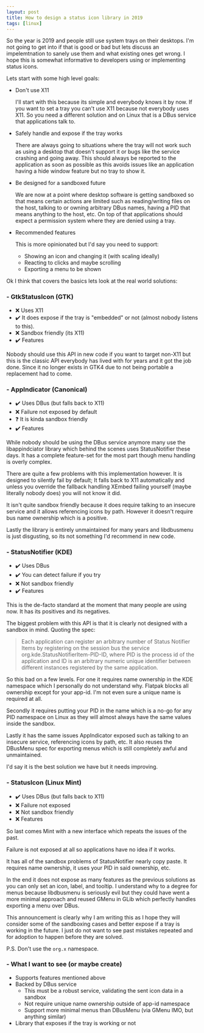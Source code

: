 ```yaml
---
layout: post
title: How to design a status icon library in 2019
tags: [linux]
---
```


So the year is 2019 and people still use system trays on their desktops. I'm not going to get into
if that is good or bad but lets discuss an impelemtnation to sanely use them and what existing ones
get wrong. I hope this is somewhat informative to developers using or implementing status icons.

<!--more-->

Lets start with some high level goals:

- Don't use X11

   I'll start with this because its simple and everybody knows it by now. If you want to set a tray you can't
   use X11 because not everybody uses X11. So you need a different solution and on Linux that is a DBus service
   that applications talk to.

- Safely handle and expose if the tray works

   There are always going to situations where the tray will not work such as using a desktop that doesn't support
   it or bugs like the service crashing and going away. This should always be reported to the application as soon
   as possible as this avoids issues like an application having a hide window feature but no tray to show it.

- Be designed for a sandboxed future

   We are now at a point where desktop software is getting sandboxed so that means certain actions are limited such
   as reading/writing files on the host, talking to or owning arbitrary DBus names, having a PID that means anything
   to the host, etc. On top of that applications should expect a permission system where they are denied using a tray.

- Recommended features

   This is more opinionated but I'd say you need to support:

   - Showing an icon and changing it (with scaling ideally)
   - Reacting to clicks and maybe scrolling
   - Exporting a menu to be shown


Ok I think that covers the basics lets look at the real world solutions:

### - GtkStatusIcon (GTK)

  - ❌ Uses X11
  - ✔️ It does expose if the tray is "embedded" or not (almost nobody listens to this).
  - ❌ Sandbox friendly (its X11)
  - ✔️ Features

  Nobody should use this API in new code if you want to target non-X11 but this is the classic API
  everybody has lived with for years and it got the job done. Since it no longer exists in GTK4
  due to not being portable a replacement had to come.

### - AppIndicator (Canonical)

  - ✔️ Uses DBus (but falls back to X11)
  - ❌ Failure not exposed by default
  - ❓ It is kinda sandbox friendly
  - ✔️ Features

  While nobody should be using the DBus service anymore many use the libappindciator library which behind the scenes uses StatusNotifier these days. It has a complete
  feature-set for the most part though menu handling is overly complex.

  There are quite a few problems with this implementation however. It is designed to silently fail by default; It falls back to X11 automatically and unless you override
  the fallback handling XEmbed failing yourself (maybe literally nobody does) you will not know it did.

  It isn't quite sandbox friendly because it does require talking to an insecure service and it allows referencing icons by path. However it doesn't require bus
  name ownership which is a positive.

  Lastly the library is entirely unmaintained for many years and libdbusmenu is just disgusting, so its not something I'd recommend in new code.

### - StatusNotifier (KDE)

  - ✔️ Uses DBus
  - ✔️ You can detect failure if you try
  - ❌ Not sandbox friendly
  - ✔️ Features

  This is the de-facto standard at the moment that many people are using now. It has its positives and its negatives.

  The biggest problem with this API is that it is clearly not designed with a sandbox in mind. Quoting the spec:

  > Each application can register an arbitrary number of Status Notifier Items by registering on the session bus the service org.kde.StatusNotifierItem-PID-ID,
  > where PID is the process id of the application and ID is an arbitrary numeric unique identifier between different instances registered by the same application.

  So this bad on a few levels. For one it requires name ownership in the KDE namespace which I personally do not understand why. Flatpak blocks all ownership except for your app-id.
  I'm not even sure a unique name is required at all.

  Secondly it requires putting your PID in the name which is a no-go for any PID namespace on Linux as they will almost always have the same values inside the sandbox.

  Lastly it has the same issues AppIndicator exposed such as talking to an insecure service, referencing icons by path, etc. It also reuses the DBusMenu spec for exporting
  menus which is still completely awful and unmaintained.

  I'd say it is the best solution we have but it needs improving.

### - StatusIcon (Linux Mint)

  - ✔️ Uses DBus (but falls back to X11)
  - ❌ Failure not exposed
  - ❌ Not sandbox friendly
  - ❌ Features

  So last comes Mint with a new interface which repeats the issues of the past.

  Failure is not exposed at all so applications have no idea if it works.

  It has all of the sandbox problems of StatusNotifier nearly copy paste. It requires name ownership, it uses your PID in said ownership, etc.

  In the end it does not expose as many features as the previous solutions as you can only set an icon, label, and tooltip. I understand why to a degree
  for menus because libdbusmenu is seriously evil but they could have went a more minimal approach and reused GMenu in GLib which perfectly
  handles exporting a menu over DBus.

  This announcement is clearly why I am writing this as I hope they will consider some of the sandboxing cases and better expose if a tray
  is working in the future. I just do not want to see past mistakes repeated and for adoption to happen before they are solved.

  P.S. Don't use the `org.x` namespace.

### - What I want to see (or maybe create)

  - Supports features mentioned above
  - Backed by DBus service
    - This must be a robust service, validating the sent icon data in a sandbox
    - Not require unique name ownership outside of app-id namespace
    - Support more minimal menus than DBusMenu (via GMenu IMO, but anything similar)
  - Library that exposes if the tray is working or not
